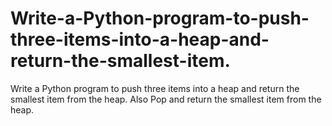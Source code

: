 # Write-a-Python-program-to-push-three-items-into-a-heap-and-return-the-smallest-item.
Write a Python program to push three items into a heap and return the smallest item from the heap. Also Pop and return the smallest item from the heap.
